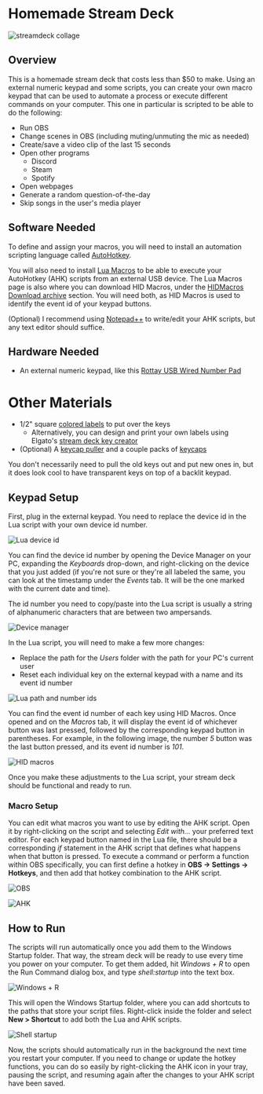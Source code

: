 # Homemade Stream Deck
![streamdeck collage](https://github.com/anaroar/Stream-Deck/assets/129563507/d2414920-8a7c-4224-92f9-72d8dd7759a2)
## Overview
This is a homemade stream deck that costs less than $50 to make. Using an external numeric keypad and some scripts, you can create your own macro keypad that can be used to automate a process or execute different commands on your computer. This one in particular is scripted to be able to do the following:
- Run OBS
- Change scenes in OBS (including muting/unmuting the mic as needed)
- Create/save a video clip of the last 15 seconds
- Open other programs
  - Discord
  - Steam
  - Spotify
- Open webpages
- Generate a random question-of-the-day
- Skip songs in the user's media player

## Software Needed
To define and assign your macros, you will need to install an automation scripting language called [AutoHotkey](https://www.autohotkey.com/download/).

You will also need to install [Lua Macros](http://www.hidmacros.eu/download.php) to be able to execute your AutoHotkey (AHK) scripts from an external USB device. The Lua Macros page is also where you can download HID Macros, under the [HIDMacros Download archive](http://www.hidmacros.eu/download.php) section. You will need both, as HID Macros is used to identify the event id of your keypad buttons.  

(Optional) I recommend using [Notepad++](https://notepad-plus-plus.org/downloads/) to write/edit your AHK scripts, but any text editor should suffice.

## Hardware Needed
- An external numeric keypad, like this [Rottay USB Wired Number Pad](https://www.amazon.com/gp/product/B07FFLNF5C/ref=ppx_yo_dt_b_asin_title_o01_s00?ie=UTF8&psc=1)

# Other Materials
- 1/2" square [colored labels](https://www.amazon.com/gp/product/B08M9F8TSB/ref=ppx_yo_dt_b_asin_title_o02_s00?ie=UTF8&psc=1) to put over the keys
  - Alternatively, you can design and print your own labels using Elgato's [stream deck key creator](https://www.elgato.com/us/en/s/keycreator)
- (Optional) A [keycap puller](https://www.amazon.com/gp/product/B01HPC88HM/ref=ppx_yo_dt_b_asin_title_o02_s00?ie=UTF8&psc=1) and a couple packs of [keycaps](https://www.amazon.com/gp/product/B00FZGETVU/ref=ppx_yo_dt_b_asin_title_o00_s01?ie=UTF8&psc=1)

You don't necessarily need to pull the old keys out and put new ones in, but it does look cool to have transparent keys on top of a backlit keypad.  

## Keypad Setup
First, plug in the external keypad. You need to replace the device id in the Lua script with your own device id number.

![Lua device id](https://github.com/anaroar/Stream-Deck/assets/129563507/b54b903b-47f6-484b-8cd4-355c688d809a)

You can find the device id number by opening the Device Manager on your PC, expanding the *Keyboards* drop-down, and right-clicking on the device that you just added (if you're not sure or they're all labeled the same, you can look at the timestamp under the *Events* tab. It will be the one marked with the current date and time). 

The id number you need to copy/paste into the Lua script is usually a string of alphanumeric characters that are between two ampersands.

![Device manager](https://github.com/anaroar/Stream-Deck/assets/129563507/89639c6c-e8c3-407c-a63f-b3e93b5b3175)

In the Lua script, you will need to make a few more changes:
- Replace the path for the *Users* folder with the path for your PC's current user
- Reset each individual key on the external keypad with a name and its event id number

![Lua path and number ids](https://github.com/anaroar/Stream-Deck/assets/129563507/594aa1ce-03c3-4b5e-be06-12adc0024662)

You can find the event id number of each key using HID Macros. Once opened and on the *Macros* tab, it will display the event id of whichever button was last pressed, followed by the corresponding keypad button in parentheses. For example, in the following image, the number *5* button was the last button pressed, and its event id number is *101*.

![HID macros](https://github.com/anaroar/Stream-Deck/assets/129563507/2dd3cc0c-184e-471f-a5fd-01f96e96fc8b)

Once you make these adjustments to the Lua script, your stream deck should be functional and ready to run.

### Macro Setup
You can edit what macros you want to use by editing the AHK script. Open it by right-clicking on the script and selecting *Edit with...* your preferred text editor. For each keypad button named in the Lua file, there should be a corresponding *if* statement in the AHK script that defines what happens when that button is pressed.
To execute a command or perform a function within OBS specifically, you can first define a hotkey in **OBS -> Settings -> Hotkeys**, and then add that hotkey combination to the AHK script.

![OBS](https://github.com/anaroar/Stream-Deck/assets/129563507/9ee95f7c-921c-4240-95db-f07944585157)

![AHK](https://github.com/anaroar/Stream-Deck/assets/129563507/35fd30a0-c45a-43f4-9c6d-f035ede11d08)

## How to Run 
The scripts will run automatically once you add them to the Windows Startup folder. That way, the stream deck will be ready to use every time you power on your computer. To get them added, hit *Windows + R* to open the Run Command dialog box, and type *shell:startup* into the text box.

![Windows + R](https://github.com/anaroar/Stream-Deck/assets/129563507/14ed38b7-a8ca-4f29-8c39-eb359fd551ca)

This will open the Windows Startup folder, where you can add shortcuts to the paths that store your script files. Right-click inside the folder and select **New > Shortcut** to add both the Lua and AHK scripts.

![Shell startup](https://github.com/anaroar/Stream-Deck/assets/129563507/42d97d45-2a8e-47a8-9767-acc9625e5c94)

Now, the scripts should automatically run in the background the next time you restart your computer. If you need to change or update the hotkey functions, you can do so easily by right-clicking the AHK icon in your tray, pausing the script, and resuming again after the changes to your AHK script have been saved. 

